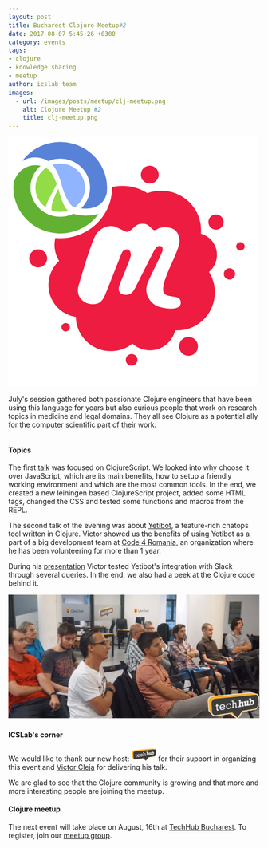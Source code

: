```yaml
---
layout: post
title: Bucharest Clojure Meetup#2
date: 2017-08-07 5:45:26 +0300
category: events
tags:
- clojure
- knowledge sharing
- meetup
author: icslab team
images: 
  - url: /images/posts/meetup/clj-meetup.png
    alt: Clojure Meetup #2
    title: clj-meetup.png
---
```


<div class="ui middle aligned grid">
    <div class="four wide column">
        <img class="ui small left floated image" src="/images/posts/meetup/clj-meetup.png">
    </div>
    <div class="twelve wide column">
        <p>July's session gathered both passionate Clojure engineers that have been using this language for years but also curious people that work on research topics in medicine and legal domains. They all see Clojure as a potential ally for the computer scientific part of their work.</p>
    </div>
</div>

#### Topics 

<div class="ui container">
  <p>The first <a href="/meetup/ClojureScript%20in%20action.pdf">talk</a> was focused on ClojureScript. We looked into why choose it over JavaScript, which are its main benefits, how to setup a friendly working environment and which are the most common tools. In the end, we created a new leiningen based ClojureScript project, added some HTML tags, changed the CSS and tested some functions and macros from the REPL. </p>
  
  <p>The second talk of the evening was about <a href="https://github.com/yetibot">Yetibot</a>, a feature-rich chatops tool written in Clojure. Victor showed us the benefits of using Yetibot as a part of a big development team at <a href="https://code4.ro/">Code 4 Romania</a>, an organization where he has been volunteering for more than 1 year.</p>
  
  <p>During his <a href="https://github.com/cvic/awesome-chatops-with-yetibot-slides/blob/master/index.html">presentation</a> Victor tested Yetibot's integration with Slack through several queries. In the end, we also had a peek at the Clojure code behind it. </p>
  
  <img src="/images/posts/meetup/meetup2.jpeg">
</div>


#### ICSLab's corner  

<div class="ui container">
  <p>We would like to thank our new host: <a href="https://bucharest.techhub.com/"><img width="50px" src="/images/posts/meetup/techhub-logo.png"></a> for their support in organizing this event and <a href="https://github.com/cvic">Victor Cleja</a> for delivering his talk.</p>
  
  <p>We are glad to see that the Clojure community is growing and that more and more interesting people are joining the meetup. </p>
</div>


#### Clojure meetup

<div class="ui container">
    <p>The next event will take place on August, 16th at <a href="https://bucharest.techhub.com/directions/bucharest/">TechHub Bucharest</a>. To register, join our <a href="https://www.meetup.com/Bucharest-Clojure-Meetup/">meetup group</a>.</p>
</div>
